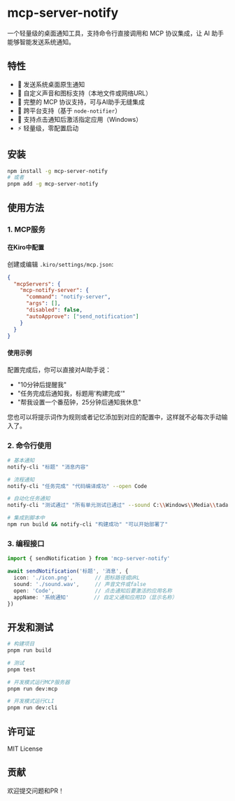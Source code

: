 # mcp-server-notify

一个轻量级的桌面通知工具，支持命令行直接调用和 MCP 协议集成，让 AI 助手能够智能发送系统通知。

## 特性

- 🔔 发送系统桌面原生通知
- 🎵 自定义声音和图标支持（本地文件或网络URL）
- 🤖 完整的 MCP 协议支持，可与AI助手无缝集成
- 📱 跨平台支持（基于 `node-notifier`）
- 🎯 支持点击通知后激活指定应用（Windows）
- ⚡ 轻量级，零配置启动

## 安装

```bash
npm install -g mcp-server-notify
# 或者
pnpm add -g mcp-server-notify
```

## 使用方法

### 1. MCP服务

#### 在Kiro中配置

创建或编辑 `.kiro/settings/mcp.json`:

```json
{
  "mcpServers": {
    "mcp-notify-server": {
      "command": "notify-server",
      "args": [],
      "disabled": false,
      "autoApprove": ["send_notification"]
    }
  }
}
```

#### 使用示例

配置完成后，你可以直接对AI助手说：

- "10分钟后提醒我"
- "任务完成后通知我，标题用'构建完成'"
- "帮我设置一个番茄钟，25分钟后通知我休息"

您也可以将提示词作为规则或者记忆添加到对应的配置中，这样就不必每次手动输入了。

### 2. 命令行使用

```bash
# 基本通知
notify-cli "标题" "消息内容"

# 流程通知
notify-cli "任务完成" "代码编译成功" --open Code

# 自动化任务通知
notify-cli "测试通过" "所有单元测试已通过" --sound C:\\Windows\\Media\\tada.wav

# 集成到脚本中
npm run build && notify-cli "构建成功" "可以开始部署了"
```

### 3. 编程接口

```typescript
import { sendNotification } from 'mcp-server-notify'

await sendNotification('标题', '消息', {
  icon: './icon.png',       // 图标路径或URL
  sound: './sound.wav',     // 声音文件或false
  open: 'Code',             // 点击通知后要激活的应用名称
  appName: '系统通知'        // 自定义通知应用ID（显示名称）
})
```

## 开发和测试

```bash
# 构建项目
pnpm run build

# 测试
pnpm test

# 开发模式运行MCP服务器
pnpm run dev:mcp

# 开发模式运行CLI
pnpm run dev:cli
```


## 许可证

MIT License

## 贡献

欢迎提交问题和PR！
